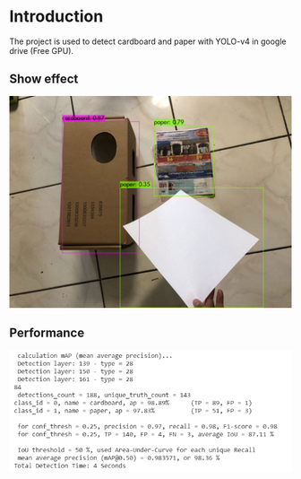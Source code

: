 # Introduction
The project is used to detect cardboard and paper with YOLO-v4 in google drive (Free GPU).


## Show effect
<div align="center">
<img src="https://github.com/JimengShi/Object-Detection-Using-YOLOv4/blob/main/result/predictions%20(1).jpg" alt="Framework" >
</div>


## Performance
<div align="center">
<img src="https://github.com/JimengShi/Object-Detection-Using-YOLOv4/blob/main/result/performance.png" alt="Framework" >
</div>
